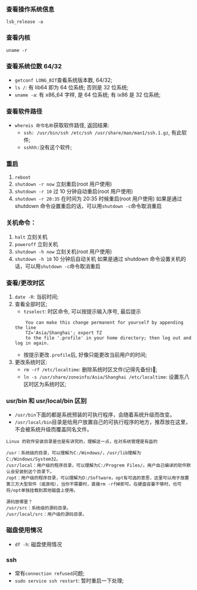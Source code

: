 ### 查看操作系统信息

`lsb_release -a`

### 查看内核

`uname -r`

### 查看系统位数 64/32

-   `getconf LONG_BIT`查看系统版本数, 64/32;
-   `ls /`: 有 lib64 即为 64 位系统; 否则是 32 位系统;
-   `uname -a`: 有 x86_64 字样, 是 64 位系统; 有 ix86 是 32 位系统;

### 查看软件路径

-   `whereis 命令名称`获取软件路径, 返回结果:
    -   `ssh: /usr/bin/ssh /etc/ssh /usr/share/man/man1/ssh.1.gz`, 有此软件;
    -   `sshhh:`没有这个软件;

### 重启

1. `reboot`
2. `shutdown -r now` 立刻重启(root 用户使用)
3. `shutdown -r 10` 过 10 分钟自动重启(root 用户使用)
4. `shutdown -r 20:35` 在时间为 20:35 时候重启(root 用户使用)
   如果是通过 shutdown 命令设置重启的话，可以用`shutdown -c`命令取消重启

### 关机命令：

1. `halt` 立刻关机
2. `poweroff` 立刻关机
3. `shutdown -h now` 立刻关机(root 用户使用)
4. `shutdown -h 10` 10 分钟后自动关机
   如果是通过 shutdown 命令设置关机的话，可以用`shutdown -c`命令取消重启

### 查看/更改时区

1. `date -R`: 当前时间;
2. 查看全部时区;
    - `tzselect`: 时区命令, 可以按提示输入序号, 最后提示
    ```
        You can make this change permanent for yourself by appending the line
        TZ='Asia/Shanghai'; export TZ
        to the file '.profile' in your home directory; then log out and log in again.
    ```
    - 按提示更改`.profile`后, 好像只能更改当前用户的时间;
3. 更改系统时区:
    - `rm -rf /etc/localtime`: 删除系统时区文件(记得先备份);
    - `ln -s /usr/share/zoneinfo/Asia/Shanghai /etc/localtime`: 设置东八区时区为系统时区;

### usr/bin 和 usr/local/bin 区别

-   `/usr/bin`下面的都是系统预装的可执行程序，会随着系统升级而改变。
-   `/usr/local/bin`目录是给用户放置自己的可执行程序的地方，推荐放在这里，不会被系统升级而覆盖同名文件。

```
Linux 的软件安装目录是也是有讲究的，理解这一点，在对系统管理是有益的

/usr：系统级的目录，可以理解为C:/Windows/，/usr/lib理解为C:/Windows/System32。
/usr/local：用户级的程序目录，可以理解为C:/Progrem Files/。用户自己编译的软件默认会安装到这个目录下。
/opt：用户级的程序目录，可以理解为D:/Software，opt有可选的意思，这里可以用于放置第三方大型软件（或游戏），当你不需要时，直接rm -rf掉即可。在硬盘容量不够时，也可将/opt单独挂载到其他磁盘上使用。

源码放哪里？
/usr/src：系统级的源码目录。
/usr/local/src：用户级的源码目录。
```

### 磁盘使用情况

-   `df -h`: 磁盘使用情况

### ssh

-   常有`connection refused`问题;
-   `sudo service ssh restart`: 暂时重启一下处理;
